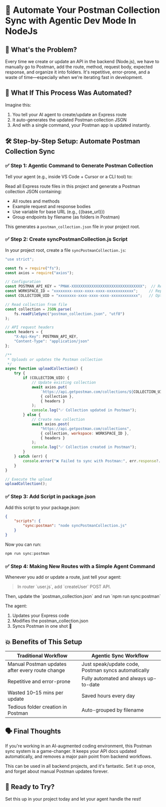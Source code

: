 # 🔄 Automate Your Postman Collection Sync with Agentic Dev Mode In NodeJs

## 🧠 What's the Problem?
Every time we create or update an API in the backend (Node.js), we have to manually go to Postman, add the route, method, request body, expected response, and organize it into folders. It's repetitive, error-prone, and a waste of time—especially when we're iterating fast in development.

## 🤯 What If This Process Was Automated?
Imagine this:
1. You tell your AI agent to create/update an Express route
2. It auto-generates the updated Postman collection JSON
3. And with a single command, your Postman app is updated instantly.

## 🛠️ Step-by-Step Setup: Automate Postman Collection Sync

### ✅ Step 1: Agentic Command to Generate Postman Collection
Tell your agent (e.g., inside VS Code + Cursor or a CLI tool) to:

Read all Express route files in this project and generate a Postman collection JSON containing:
- All routes and methods
- Example request and response bodies
- Use variable for base URL (e.g., {{base_url}})
- Group endpoints by filename (as folders in Postman)

This generates a `postman_collection.json` file in your project root.

### ✅ Step 2: Create syncPostmanCollection.js Script
In your project root, create a file `syncPostmanCollection.js`:

```javascript
"use strict";

const fs = require("fs");
const axios = require("axios");

// Configuration
const POSTMAN_API_KEY = "PMAK-XXXXXXXXXXXXXXXXXXXXXXXXXXXXXXXX";  // Replace with your API Key
const WORKSPACE_ID = "xxxxxxxx-xxxx-xxxx-xxxx-xxxxxxxxxxxx";     // Replace with your workspace ID
const COLLECTION_UID = "xxxxxxxx-xxxx-xxxx-xxxx-xxxxxxxxxxxx";   // Optional: If updating existing collection

// Read collection from file
const collection = JSON.parse(
    fs.readFileSync("postman_collection.json", "utf8")
);

// API request headers
const headers = {
    "X-Api-Key": POSTMAN_API_KEY,
    "Content-Type": "application/json"
};

/**
 * Uploads or updates the Postman collection
 */
async function uploadCollection() {
    try {
        if (COLLECTION_UID) {
            // Update existing collection
            await axios.put(
                `https://api.getpostman.com/collections/${COLLECTION_UID}`,
                { collection },
                { headers }
            );
            console.log("✅ Collection updated in Postman");
        } else {
            // Create new collection
            await axios.post(
                "https://api.getpostman.com/collections",
                { collection, workspace: WORKSPACE_ID },
                { headers }
            );
            console.log("✅ Collection created in Postman");
        }
    } catch (err) {
        console.error("❌ Failed to sync with Postman:", err.response?.data || err);
    }
}

// Execute the upload
uploadCollection();
```

### ✅ Step 3: Add Script in package.json
Add this script to your package.json:
```json
{
    "scripts": {
        "sync:postman": "node syncPostmanCollection.js"
    }
}
```

Now you can run:
```bash
npm run sync:postman
```

### ✅ Step 4: Making New Routes with a Simple Agent Command
Whenever you add or update a route, just tell your agent:
> In router \`user.js\`, add \`createUser\` POST API.

Then, update the \`postman_collection.json\` and run \`npm run sync:postman\`

The agent:
1. Updates your Express code
2. Modifies the postman_collection.json
3. Syncs Postman in one shot 🎯

## 💥 Benefits of This Setup

| Traditional Workflow | Agentic Sync Workflow |
|---------------------|----------------------|
| Manual Postman updates after every route change | Just speak/update code, Postman syncs automatically |
| Repetitive and error-prone | Fully automated and always up-to-date |
| Wasted 10–15 mins per update | Saved hours every day |
| Tedious folder creation in Postman | Auto-grouped by filename |

## 🗣️ Final Thoughts
If you're working in an AI-augmented coding environment, this Postman sync system is a game-changer. It keeps your API docs updated automatically, and removes a major pain point from backend workflows.

This can be used in all backend projects, and it's fantastic. Set it up once, and forget about manual Postman updates forever.

## 📎 Ready to Try?
Set this up in your project today and let your agent handle the rest!